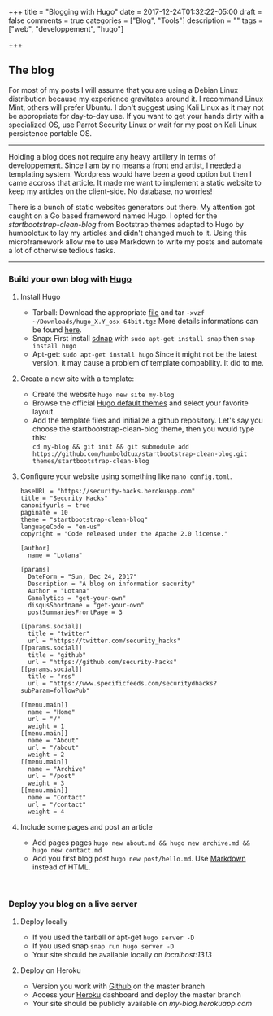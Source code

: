 +++
title = "Blogging with Hugo"
date = 2017-12-24T01:32:22-05:00
draft = false
comments = true
categories = ["Blog", "Tools"] 
description = "" 
tags = ["web", "developpement", "hugo"]

+++

## The blog

For most of my posts I will assume that you are using a Debian Linux distribution because my experience gravitates around it. I recommand Linux Mint, others will prefer Ubuntu. I don't suggest using Kali Linux as it may not be appropriate for day-to-day use. If you want to get your hands dirty with a specialized OS, use Parrot Security Linux or wait for my post on Kali Linux persistence portable OS.

---

Holding a blog does not require any heavy artillery in terms of developpement. Since I am by no means a front end artist, I needed a templating system. Wordpress would have been a good option but then I came accross that article. It made me want to implement a static website to keep my articles on the client-side. No database, no worries! 

There is a bunch of static websites generators out there. My attention got caught on a Go based frameword named Hugo. I opted for the *startbootstrap-clean-blog* from Bootstrap themes adapted to Hugo by humboldtux to lay my articles and didn't changed much to it. Using this microframework allow me to use Markdown to write my posts and automate a lot of otherwise tedious tasks.

---

### Build your own blog with [Hugo](https://gohugo.io/)

1.	Install Hugo

	- Tarball: Download the appropriate [file](https://github.com/gohugoio/hugo/releases) and tar `-xvzf ~/Downloads/hugo_X.Y_osx-64bit.tgz` More details informations can be found [here](https://gohugo.io/getting-started/installing/).
	- Snap: First install [sdnap](https://docs.snapcraft.io/core/install) with `sudo apt-get install snap` then `snap install hugo`
	- Apt-get: `sudo apt-get install hugo` Since it might not be the latest version, it may cause a problem of template compability. It did to me.

2.	Create a new site with a template:

	- Create the website `hugo new site my-blog`
	- Browse the official [Hugo default themes](https://github.com/gohugoio/hugoThemes) and select your favorite layout.
	- Add the template files and initialize a github repository. Let's say you choose the startbootstrap-clean-blog theme, then you would type this:  
	`cd my-blog && git init && git submodule add https://github.com/humboldtux/startbootstrap-clean-blog.git themes/startbootstrap-clean-blog`

3.	Configure your website using something like `nano config.toml`.

	```
	baseURL = "https://security-hacks.herokuapp.com"
	title = "Security Hacks"
	canonifyurls = true
	paginate = 10
	theme = "startbootstrap-clean-blog"
	languageCode = "en-us"
	copyright = "Code released under the Apache 2.0 license."	

	[author]
	  name = "Lotana"

	[params]
	  DateForm = "Sun, Dec 24, 2017"
	  Description = "A blog on information security"
	  Author = "Lotana"
	  Ganalytics = "get-your-own"
	  disqusShortname = "get-your-own"
	  postSummariesFrontPage = 3

	[[params.social]]
	  title = "twitter"
	  url = "https://twitter.com/security_hacks"
	[[params.social]]
	  title = "github"
	  url = "https://github.com/security-hacks"
	[[params.social]]
	  title = "rss"
	  url = "https://www.specificfeeds.com/securitydhacks?subParam=followPub"

	[[menu.main]]
	  name = "Home"
	  url = "/"
	  weight = 1
	[[menu.main]]
	  name = "About"
	  url = "/about"
	  weight = 2
	[[menu.main]]
	  name = "Archive"
	  url = "/post"
	  weight = 3
	[[menu.main]]
	  name = "Contact"
	  url = "/contact"
	  weight = 4
    ```


4.	Include some pages and post an article

	- Add pages pages `hugo new about.md && hugo new archive.md && hugo new contact.md` 
	- Add you first blog post `hugo new post/hello.md`. Use [Markdown](https://markdown-it.github.io/) instead of HTML.  
</br>

### Deploy you blog on a live server

1.	Deploy locally
	- If you used the tarball or apt-get `hugo server -D`
	- If you used snap `snap run hugo server -D`
	- Your site should be available locally on *localhost:1313*

2.	Deploy on Heroku
	- Version you work with [Github](https://github.com/humboldtux/humboldtux.github.io-src) on the master branch
	- Access your [Heroku](https://www.heroku.com/) dashboard and deploy the master branch
	- Your site should be publicly available on *my-blog.herokuapp.com*  
</br>